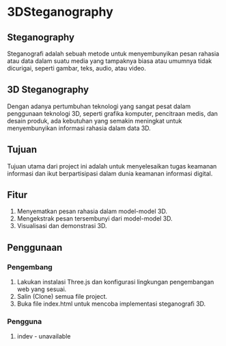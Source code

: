 # 3DSteganography

## Steganography
Steganografi adalah sebuah metode untuk menyembunyikan pesan rahasia atau data dalam suatu media yang tampaknya biasa atau umumnya tidak dicurigai, seperti gambar, teks, audio, atau video.

## 3D Steganography
Dengan adanya pertumbuhan teknologi yang sangat pesat dalam penggunaan teknologi 3D, seperti grafika komputer, pencitraan medis, dan desain produk, ada kebutuhan yang semakin meningkat untuk menyembunyikan informasi rahasia dalam data 3D.

## Tujuan
Tujuan utama dari project ini adalah untuk menyelesaikan tugas keamanan informasi dan ikut berpartisipasi dalam dunia keamanan informasi digital.

## Fitur
1. Menyematkan pesan rahasia dalam model-model 3D.
1. Mengekstrak pesan tersembunyi dari model-model 3D.
1. Visualisasi dan demonstrasi 3D.

## Penggunaan
### Pengembang
1. Lakukan instalasi Three.js dan konfigurasi lingkungan pengembangan web yang sesuai.
1. Salin (Clone) semua file project.
1. Buka file index.html untuk mencoba implementasi steganografi 3D.

### Pengguna
1. indev - unavailable
